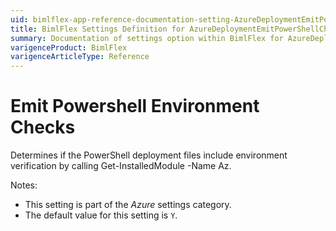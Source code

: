 ```yaml
---
uid: bimlflex-app-reference-documentation-setting-AzureDeploymentEmitPowerShellCheck
title: BimlFlex Settings Definition for AzureDeploymentEmitPowerShellCheck
summary: Documentation of settings option within BimlFlex for AzureDeploymentEmitPowerShellCheck
varigenceProduct: BimlFlex
varigenceArticleType: Reference
---
```


# Emit Powershell Environment Checks

Determines if the PowerShell deployment files include environment verification by calling Get-InstalledModule -Name Az.

Notes:

* This setting is part of the *Azure* settings category.
* The default value for this setting is `Y`.
